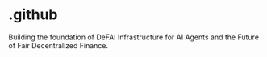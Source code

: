 # .github
Building the foundation of DeFAI Infrastructure for AI Agents and the Future of Fair Decentralized Finance. 
